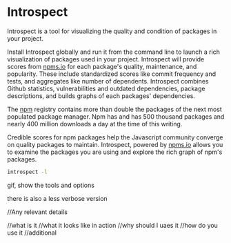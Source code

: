 # Introspect

Introspect is a tool for visualizing the quality and condition of packages in your project.

Install Introspect globally and run it from the command line to launch a rich visualization of packages used in your project. Introspect will provide scores from [npms.io](https://npms.io/) for each package's quality, maintenance, and popularity. These include standardized scores like commit frequency and tests, and aggregates like number of dependents. Introspect combines Github statistics, vulnerabilities and outdated dependencies, package descriptions, and builds graphs of each packages' dependencies.

The [npm](https://www.npmjs.com/) registry contains more than double the packages of the next most populated package manager. Npm has and has 500 thousand packages and nearly 400 million downloads a day at the time of this writing.

Credible scores for npm packages help the Javascript community converge on quality packages to maintain. Introspect, powered by [npms.io](https://npms.io/) allows you to examine the packages you are using and explore the rich graph of npm's packages.

```bash
introspect -l
```





gif, show the tools and options

there is also a less verbose version


//Any relevant details

//what is it
//what it looks like in action
//why should I uaes it
//how do you use it
//additional
